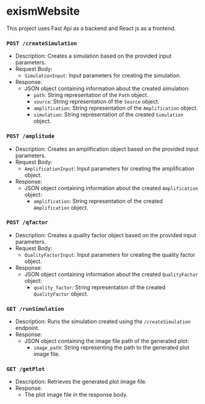# exismWebsite
This project uses Fast Api as a backend and React js as a frontend.



### `POST /createSimulation`
- Description: Creates a simulation based on the provided input parameters.
- Request Body:
  - `SimulationInput`: Input parameters for creating the simulation.
- Response:
  - JSON object containing information about the created simulation:
    - `path`: String representation of the `Path` object.
    - `source`: String representation of the `Source` object.
    - `amplification`: String representation of the `Amplification` object.
    - `simulation`: String representation of the created `Simulation` object.

### `POST /amplitude`
- Description: Creates an amplification object based on the provided input parameters.
- Request Body:
  - `AmplificationInput`: Input parameters for creating the amplification object.
- Response:
  - JSON object containing information about the created `Amplification` object:
    - `amplification`: String representation of the created `Amplification` object.

### `POST /qfactor`
- Description: Creates a quality factor object based on the provided input parameters.
- Request Body:
  - `QualityFactorInput`: Input parameters for creating the quality factor object.
- Response:
  - JSON object containing information about the created `QualityFactor` object:
    - `quality_factor`: String representation of the created `QualityFactor` object.

### `GET /runSimulation`
- Description: Runs the simulation created using the `/createSimulation` endpoint.
- Response:
  - JSON object containing the image file path of the generated plot:
    - `image_path`: String representing the path to the generated plot image file.

### `GET /getPlot`
- Description: Retrieves the generated plot image file.
- Response:
  - The plot image file in the response body.

